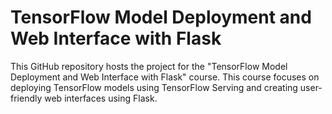 # TensorFlow Model Deployment and Web Interface with Flask

This GitHub repository hosts the project for the "TensorFlow Model Deployment and Web Interface with Flask" course. This course focuses on deploying TensorFlow models using TensorFlow Serving and creating user-friendly web interfaces using Flask.

